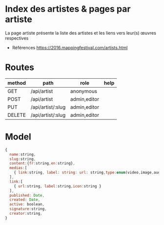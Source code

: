 # Index des artistes & pages par artiste
La page artiste présente la liste des artistes et les liens vers leur(s) œuvres respectives
- Références https://2016.mappingfestival.com/artists.html

# Routes
|method|path|role|help|
|--|--|--|--|
|GET|/api/artist|anonymous||
|POST|/api/artist|admin,editor||
|PUT|/api/artist/:slug|admin,editor||
|DELETE|/api/artist/:slug|admin,editor||


# Model

``` js
{
  name:string,
  slug:string,
  content:{fr:string,en:string},  
  medias:[
    { link:string, label: string: url: string,type:enum(video,image,audio,soundcloud,vimeo) }
  ],  
  link:[
    { url:string, label:string,icon:string }
  ],  
  published: Date,
  created: Date,
  active: boolean,
  signature:string,
  creator:string,
}
```
